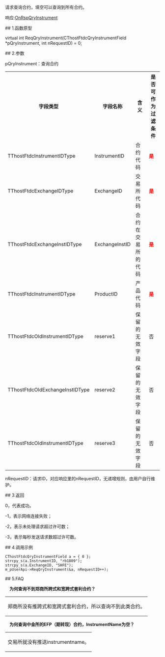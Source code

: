 <p>请求查询合约，填空可以查询到所有合约。</p>
<p>响应:<a href="../../CTHOSTFTDCTRADERAPI/ONRSPQRYINSTRUMENT/">OnRspQryInstrument</a></p>
<span class="anchor" id="8bb48c14-23bc-4f68-aa00-b977231813aa"></span>
## 1.函数原型
<p>virtual int ReqQryInstrument(CThostFtdcQryInstrumentField *pQryInstrument, int nRequestID) = 0;</p>
<span class="anchor" id="29066f1f-7ff6-438a-a825-d664c848bf09"></span>
## 2.参数
<p>pQryInstrument：查询合约</p>
<table><tr><th style="TEXT-ALIGN: center;">字段类型</th><th style="TEXT-ALIGN: center;">字段名称</th><th style="TEXT-ALIGN: center;">含义</th><th style="TEXT-ALIGN: center;">是否可作为过滤条件</th></tr><tr><td style="TEXT-ALIGN: left;">TThostFtdcInstrumentIDType</td>
<td style="TEXT-ALIGN: left;">InstrumentID</td>
<td style="TEXT-ALIGN: left;">合约代码</td>
<td style="TEXT-ALIGN: left;"><strong><font color="#FF0000">是</font></strong></td>
</tr>
<tr><td style="TEXT-ALIGN: left;">TThostFtdcExchangeIDType</td>
<td style="TEXT-ALIGN: left;">ExchangeID</td>
<td style="TEXT-ALIGN: left;">交易所代码</td>
<td style="TEXT-ALIGN: left;"><strong><font color="#FF0000">是</font></strong></td>
</tr>
<tr><td style="TEXT-ALIGN: left;">TThostFtdcExchangeInstIDType</td>
<td style="TEXT-ALIGN: left;">ExchangeInstID</td>
<td style="TEXT-ALIGN: left;">合约在交易所的代码</td>
<td style="TEXT-ALIGN: left;"><strong><font color="#FF0000">是</font></strong></td>
</tr>
<tr><td style="TEXT-ALIGN: left;">TThostFtdcInstrumentIDType</td>
<td style="TEXT-ALIGN: left;">ProductID</td>
<td style="TEXT-ALIGN: left;">产品代码</td>
<td style="TEXT-ALIGN: left;"><strong><font color="#FF0000">是</font></strong></td>
</tr>
<tr><td style="TEXT-ALIGN: left;">TThostFtdcOldInstrumentIDType</td>
<td style="TEXT-ALIGN: left;">reserve1</td>
<td style="TEXT-ALIGN: left;">保留的无效字段</td>
<td style="TEXT-ALIGN: left;">否</td>
</tr>
<tr><td style="TEXT-ALIGN: left;">TThostFtdcOldExchangeInstIDType</td>
<td style="TEXT-ALIGN: left;">reserve2</td>
<td style="TEXT-ALIGN: left;">保留的无效字段</td>
<td style="TEXT-ALIGN: left;">否</td>
</tr>
<tr><td style="TEXT-ALIGN: left;">TThostFtdcOldInstrumentIDType</td>
<td style="TEXT-ALIGN: left;">reserve3</td>
<td style="TEXT-ALIGN: left;">保留的无效字段</td>
<td style="TEXT-ALIGN: left;">否</td>
</tr>
</table>
<p>nRequestID：请求ID，对应响应里的nRequestID，无递增规则，由用户自行维护。</p>
<span class="anchor" id="87258487-2727-40a4-9903-f4b76744151e"></span>
## 3.返回
<p>0，代表成功。</p>
<p>-1，表示网络连接失败；</p>
<p>-2，表示未处理请求超过许可数；</p>
<p>-3，表示每秒发送请求数超过许可数。</p>
<span class="anchor" id="80a1d079-718d-43e8-ac00-421c6764613b"></span>
## 4.调用示例
<pre><code>CThostFtdcQryInstrumentField a = { 0 };
strcpy_s(a.InstrumentID, "rb1809");
strcpy_s(a.ExchangeID, "SHFE");
m_pUserApi-&gt;ReqQryInstrument(&amp;a, nRequestID++);
</code></pre>
<span class="anchor" id="b1d5fe5c-2c32-4311-8d6b-0dc2e98ae84b"></span>
## 5.FAQ
<p><div class="region_i"><p class="region_header" id="region_header_1" style="padding-left: 1em;font-weight : bold;text-indent: 0px;text-align: left;">为何查询不到郑商所跨式和宽跨式套利合约？</p><div class="region_panel" id="region_panel_1" style="display:block;"><table><tr><td>
<p>郑商所没有推跨式和宽跨式套利合约，所以查询不到此类合约。</p>
</td></tr></table>
</div><p class="region_tail" id="region_tail_1" style="border-top-color:transparent;border-bottom-width:0;"></p></div></p>
<p><div class="region_i"><p class="region_header" id="region_header_2" style="padding-left: 1em;font-weight : bold;text-indent: 0px;text-align: left;">为何查询中金所的EFP（期转现）合约，InstrumentName为空？</p><div class="region_panel" id="region_panel_2" style="display:block;"><table><tr><td>
<p>交易所就没有推送instrumentname。</p>
</td></tr></table>
</div><p class="region_tail" id="region_tail_2" style="border-top-color:transparent;border-bottom-width:0;"></p></div></p>
